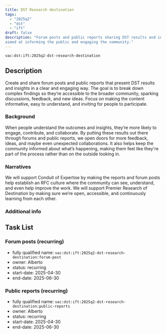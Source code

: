 ```yaml
---
title: DST Research destination
tags:
  - "2025q2"
  - "dst"
  - "ift"
draft: false
description: "Forum posts and public reports sharing DST results and insights,
aimed at informing the public and engaging the community."
---
```


`vac:dst:ift:2025q2-dst-research-destination`


## Description
Create and share forum posts and public reports 
that present DST results and insights in a clear and engaging way. 
The goal is to break down complex findings 
so they’re accessible to the broader community, 
sparking discussions, feedback, and new ideas. 
Focus on making the content informative, 
easy to understand, and inviting for people to participate.

### Background
When people understand the outcomes and insights,
they’re more likely to engage, contribute, and collaborate.
By putting these results out there through forums and public reports,
we open doors for more feedback, ideas, and maybe even unexpected collaborations.
It also helps keep the community informed about what’s happening,
making them feel like they're part of the process 
rather than on the outside looking in.

### Narratives
We will support Conduit of Expertise by making the reports
and forum posts help establish an RFC culture
where the community can see, understand, and even help improve the work.
We will support Premier Research of Destination 
by making sure we’re open, accessible, and continuously learning from each other.

### Additional info

## Task List

### Forum posts (recurring)

* fully qualified name: `vac:dst:ift:2025q2-dst-research-destination:forum-post`
* owner: Alberto
* status: recurring
* start-date: 2025-04-30
* end-date: 2025-06-30

### Public reports (recurring)

* fully qualified name: `vac:dst:ift:2025q2-dst-research-destination:public-reports`
* owner: Alberto
* status: recurring
* start-date: 2025-04-30
* end-date: 2025-06-30

